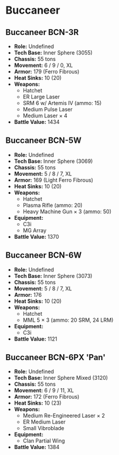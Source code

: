 # Buccaneer
## Buccaneer BCN-3R
- **Role:** Undefined
- **Tech Base:** Inner Sphere (3055)
- **Chassis:** 55 tons
- **Movement:** 6 / 9 / 0, XL
- **Armor:** 179 (Ferro Fibrous)
- **Heat Sinks:** 10 (20)
- **Weapons:**
  - Hatchet
  - ER Large Laser
  - SRM 6 w/ Artemis IV (ammo: 15)
  - Medium Pulse Laser
  - Medium Laser × 4
- **Battle Value:** 1434

## Buccaneer BCN-5W
- **Role:** Undefined
- **Tech Base:** Inner Sphere (3069)
- **Chassis:** 55 tons
- **Movement:** 5 / 8 / 7, XL
- **Armor:** 169 (Light Ferro Fibrous)
- **Heat Sinks:** 10 (20)
- **Weapons:**
  - Hatchet
  - Plasma Rifle (ammo: 20)
  - Heavy Machine Gun × 3 (ammo: 50)
- **Equipment:**
  - C3i
  - MG Array
- **Battle Value:** 1370

## Buccaneer BCN-6W
- **Role:** Undefined
- **Tech Base:** Inner Sphere (3073)
- **Chassis:** 55 tons
- **Movement:** 5 / 8 / 7, XL
- **Armor:** 176
- **Heat Sinks:** 10 (20)
- **Weapons:**
  - Hatchet
  - MML 5 × 3 (ammo: 20 SRM, 24 LRM)
- **Equipment:**
  - C3i
- **Battle Value:** 1121

## Buccaneer BCN-6PX 'Pan'
- **Role:** Undefined
- **Tech Base:** Inner Sphere Mixed (3120)
- **Chassis:** 55 tons
- **Movement:** 6 / 9 / 11, XL
- **Armor:** 172 (Ferro Fibrous)
- **Heat Sinks:** 10 (23)
- **Weapons:**
  - Medium Re-Engineered Laser × 2
  - ER Medium Laser
  - Small Vibroblade
- **Equipment:**
  - Clan Partial Wing
- **Battle Value:** 1384

